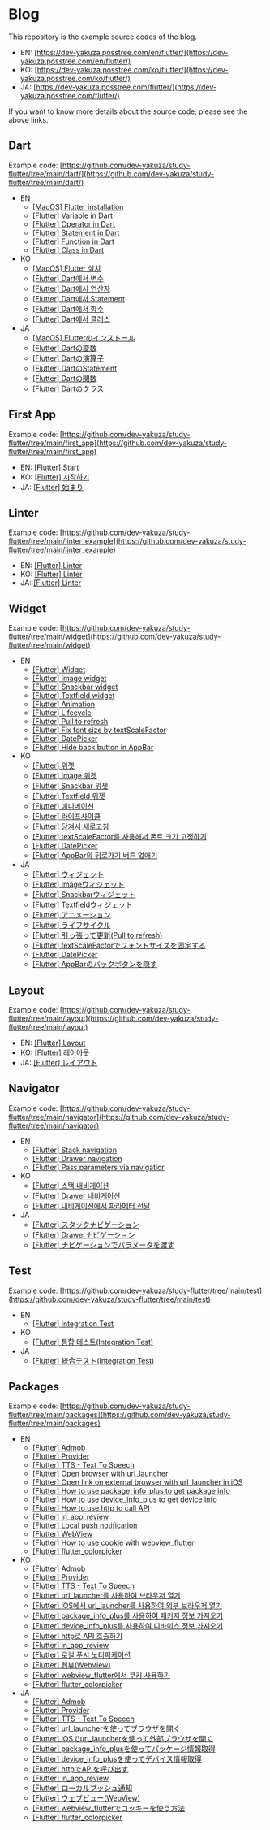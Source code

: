 # Blog

This repository is the example source codes of the blog.

- EN: [https://dev-yakuza.posstree.com/en/flutter/](https://dev-yakuza.posstree.com/en/flutter/)
- KO: [https://dev-yakuza.posstree.com/ko/flutter/](https://dev-yakuza.posstree.com/ko/flutter/)
- JA: [https://dev-yakuza.posstree.com/flutter/](https://dev-yakuza.posstree.com/flutter/)

If you want to know more details about the source code, please see the above links.

## Dart

Example code: [https://github.com/dev-yakuza/study-flutter/tree/main/dart/](https://github.com/dev-yakuza/study-flutter/tree/main/dart/)

- EN
  - [[MacOS] Flutter installation](https://dev-yakuza.posstree.com/en/flutter/installation/)
  - [[Flutter] Variable in Dart](https://dev-yakuza.posstree.com/en/flutter/dart/variable/)
  - [[Flutter] Operator in Dart](https://dev-yakuza.posstree.com/en/flutter/dart/operator/)
  - [[Flutter] Statement in Dart](https://dev-yakuza.posstree.com/en/flutter/dart/statement/)
  - [[Flutter] Function in Dart](https://dev-yakuza.posstree.com/en/flutter/dart/function/)
  - [[Flutter] Class in Dart](https://dev-yakuza.posstree.com/en/flutter/dart/class/)
- KO
  - [[MacOS] Flutter 설치](https://dev-yakuza.posstree.com/ko/flutter/installation/)
  - [[Flutter] Dart에서 변수](https://dev-yakuza.posstree.com/ko/flutter/dart/variable/)
  - [[Flutter] Dart에서 연산자](https://dev-yakuza.posstree.com/ko/flutter/dart/operator/)
  - [[Flutter] Dart에서 Statement](https://dev-yakuza.posstree.com/ko/flutter/dart/statement/)
  - [[Flutter] Dart에서 함수](https://dev-yakuza.posstree.com/ko/flutter/dart/function/)
  - [[Flutter] Dart에서 클래스](https://dev-yakuza.posstree.com/ko/flutter/dart/class/)
- JA
  - [[MacOS] Flutterのインストール](https://dev-yakuza.posstree.com/flutter/installation/)
  - [[Flutter] Dartの変数](https://dev-yakuza.posstree.com/flutter/dart/variable/)
  - [[Flutter] Dartの演算子](https://dev-yakuza.posstree.com/flutter/dart/operator/)
  - [[Flutter] DartのStatement](https://dev-yakuza.posstree.com/flutter/dart/statement/)
  - [[Flutter] Dartの関数](https://dev-yakuza.posstree.com/flutter/dart/function/)
  - [[Flutter] Dartのクラス](https://dev-yakuza.posstree.com/flutter/dart/class/)

## First App

Example code: [https://github.com/dev-yakuza/study-flutter/tree/main/first_app](https://github.com/dev-yakuza/study-flutter/tree/main/first_app)

- EN: [[Flutter] Start](https://dev-yakuza.posstree.com/en/flutter/start/)
- KO: [[Flutter] 시작하기](https://dev-yakuza.posstree.com/ko/flutter/start/)
- JA: [[Flutter] 始まり](https://dev-yakuza.posstree.com/flutter/start/)

## Linter

Example code: [https://github.com/dev-yakuza/study-flutter/tree/main/linter_example](https://github.com/dev-yakuza/study-flutter/tree/main/linter_example)

- EN: [[Flutter] Linter](https://dev-yakuza.posstree.com/en/flutter/linter/)
- KO: [[Flutter] Linter](https://dev-yakuza.posstree.com/ko/flutter/linter/)
- JA: [[Flutter] Linter](https://dev-yakuza.posstree.com/flutter/linter/)

## Widget

Example code: [https://github.com/dev-yakuza/study-flutter/tree/main/widget](https://github.com/dev-yakuza/study-flutter/tree/main/widget)

- EN
  - [[Flutter] Widget](https://dev-yakuza.posstree.com/en/flutter/widget/)
  - [[Flutter] Image widget](https://dev-yakuza.posstree.com/en/flutter/widget/image/)
  - [[Flutter] Snackbar widget](https://dev-yakuza.posstree.com/en/flutter/widget/snackbar/)
  - [[Flutter] Textfield widget](https://dev-yakuza.posstree.com/en/flutter/widget/textfield/)
  - [[Flutter] Animation](https://dev-yakuza.posstree.com/en/flutter/widget/animated/)
  - [[Flutter] Lifecycle](https://dev-yakuza.posstree.com/en/flutter/widget/lifecycle/)
  - [[Flutter] Pull to refresh](https://dev-yakuza.posstree.com/en/flutter/widget/RefreshIndicator/)
  - [[Flutter] Fix font size by textScaleFactor](https://dev-yakuza.posstree.com/en/flutter/widget/textScaleFactor/)
  - [[Flutter] DatePicker](https://dev-yakuza.posstree.com/en/flutter/widget/showDatePicker/)
  - [[Flutter] Hide back button in AppBar](https://dev-yakuza.posstree.com/en/flutter/widget/hide_back_button/)
- KO
  - [[Flutter] 위젯](https://dev-yakuza.posstree.com/ko/flutter/widget/)
  - [[Flutter] Image 위젯](https://dev-yakuza.posstree.com/ko/flutter/widget/image/)
  - [[Flutter] Snackbar 위젯](https://dev-yakuza.posstree.com/ko/flutter/widget/snackbar/)
  - [[Flutter] Textfield 위젯](https://dev-yakuza.posstree.com/ko/flutter/widget/textfield/)
  - [[Flutter] 애니메이션](https://dev-yakuza.posstree.com/ko/flutter/widget/animated/)
  - [[Flutter] 라이프사이클](https://dev-yakuza.posstree.com/ko/flutter/widget/lifecycle/)
  - [[Flutter] 당겨서 새로고침](https://dev-yakuza.posstree.com/ko/flutter/widget/RefreshIndicator/)
  - [[Flutter] textScaleFactor를 사용해서 폰트 크기 고정하기](https://dev-yakuza.posstree.com/ko/flutter/widget/textScaleFactor/)
  - [[Flutter] DatePicker](https://dev-yakuza.posstree.com/ko/flutter/widget/showDatePicker/)
  - [[Flutter] AppBar의 뒤로가기 버튼 없애기](https://dev-yakuza.posstree.com/ko/flutter/widget/hide_back_button/)
- JA
  - [[Flutter] ウィジェット](https://dev-yakuza.posstree.com/flutter/widget/)
  - [[Flutter] Imageウィジェット](https://dev-yakuza.posstree.com/flutter/widget/image/)
  - [[Flutter] Snackbarウィジェット](https://dev-yakuza.posstree.com/flutter/widget/snackbar/)
  - [[Flutter] Textfieldウィジェット](https://dev-yakuza.posstree.com/flutter/widget/textfield/)
  - [[Flutter] アニメーション](https://dev-yakuza.posstree.com/flutter/widget/animated/)
  - [[Flutter] ライフサイクル](https://dev-yakuza.posstree.com/flutter/widget/lifecycle/)
  - [[Flutter] 引っ張って更新(Pull to refresh)](https://dev-yakuza.posstree.com/flutter/widget/RefreshIndicator/)
  - [[Flutter] textScaleFactorでフォントサイズを固定する](https://dev-yakuza.posstree.com/ko/flutter/widget/textScaleFactor/)
  - [[Flutter] DatePicker](https://dev-yakuza.posstree.com/flutter/widget/showDatePicker/)
  - [[Flutter] AppBarのバックボタンを隠す](https://dev-yakuza.posstree.com/flutter/widget/hide_back_button/)

## Layout

Example code: [https://github.com/dev-yakuza/study-flutter/tree/main/layout](https://github.com/dev-yakuza/study-flutter/tree/main/layout)

- EN: [[Flutter] Layout](https://dev-yakuza.posstree.com/en/flutter/layout/)
- KO: [[Flutter] 레이아웃](https://dev-yakuza.posstree.com/ko/flutter/layout/)
- JA: [[Flutter] レイアウト](https://dev-yakuza.posstree.com/flutter/layout/)

## Navigator

Example code: [https://github.com/dev-yakuza/study-flutter/tree/main/navigator](https://github.com/dev-yakuza/study-flutter/tree/main/navigator)

- EN
  - [[Flutter] Stack navigation](https://dev-yakuza.posstree.com/en/flutter/navigator/stack/)
  - [[Flutter] Drawer navigation](https://dev-yakuza.posstree.com/en/flutter/navigator/drawer/)
  - [[Flutter] Pass parameters via navigatior](https://dev-yakuza.posstree.com/en/flutter/navigator/parameters/)
- KO
  - [[Flutter] 스택 내비게이션](https://dev-yakuza.posstree.com/ko/flutter/navigator/stack/)
  - [[Flutter] Drawer 내비게이션](https://dev-yakuza.posstree.com/ko/flutter/navigator/drawer/)
  - [[Flutter] 내비게이션에서 파라메터 전달](https://dev-yakuza.posstree.com/ko/flutter/navigator/parameters/)
- JA
  - [[Flutter] スタックナビゲーション](https://dev-yakuza.posstree.com/flutter/navigator/stack/)
  - [[Flutter] Drawerナビゲーション](https://dev-yakuza.posstree.com/flutter/navigator/drawer/)
  - [[Flutter] ナビゲーションでパラメータを渡す](https://dev-yakuza.posstree.com/flutter/navigator/parameters/)

## Test

Example code: [https://github.com/dev-yakuza/study-flutter/tree/main/test](https://github.com/dev-yakuza/study-flutter/tree/main/test)

- EN
  - [[Flutter] Integration Test](https://dev-yakuza.posstree.com/en/flutter/integration-test/)
- KO
  - [[Flutter] 통합 테스트(Integration Test)](https://dev-yakuza.posstree.com/ko/flutter/integration-test/)
- JA
  - [[Flutter] 統合テスト(Integration Test)](https://dev-yakuza.posstree.com/flutter/integration-test/)

## Packages

Example code: [https://github.com/dev-yakuza/study-flutter/tree/main/packages](https://github.com/dev-yakuza/study-flutter/tree/main/packages)

- EN
  - [[Flutter] Admob](https://dev-yakuza.posstree.com/en/flutter/admob/)
  - [[Flutter] Provider](https://dev-yakuza.posstree.com/en/flutter/provider/)
  - [[Flutter] TTS - Text To Speech](https://dev-yakuza.posstree.com/en/flutter/tts/)
  - [[Flutter] Open browser with url_launcher](https://dev-yakuza.posstree.com/en/flutter/url_launcher/)
  - [[Flutter] Open link on external browser with url_launcher in iOS](https://dev-yakuza.posstree.com/en/flutter/url_launcher/external_link/)
  - [[Flutter] How to use package_info_plus to get package info](https://dev-yakuza.posstree.com/en/flutter/package_info_plus/)
  - [[Flutter] How to use device_info_plus to get device info](https://dev-yakuza.posstree.com/en/flutter/device_info_plus/)
  - [[Flutter] How to use http to call API](https://dev-yakuza.posstree.com/en/flutter/http/)
  - [[Flutter] in_app_review](https://dev-yakuza.posstree.com/en/flutter/in_app_review/)
  - [[Flutter] Local push notification](https://dev-yakuza.posstree.com/en/flutter/flutter_local_notifications/)
  - [[Flutter] WebView](https://dev-yakuza.posstree.com/en/flutter/webview_flutter/)
  - [[Flutter] How to use cookie with webview_flutter](https://dev-yakuza.posstree.com/en/flutter/webview_flutter/cookie/)
  - [[Flutter] flutter_colorpicker](https://dev-yakuza.posstree.com/ko/flutter/flutter_colorpicker/)
- KO
  - [[Flutter] Admob](https://dev-yakuza.posstree.com/ko/flutter/admob/)
  - [[Flutter] Provider](https://dev-yakuza.posstree.com/ko/flutter/provider/)
  - [[Flutter] TTS - Text To Speech](https://dev-yakuza.posstree.com/ko/flutter/tts/)
  - [[Flutter] url_launcher를 사용하여 브라우저 열기](https://dev-yakuza.posstree.com/ko/flutter/url_launcher/)
  - [[Flutter] iOS에서 url_launcher를 사용하여 외부 브라우저 열기](https://dev-yakuza.posstree.com/ko/flutter/url_launcher/external_link/)
  - [[Flutter] package_info_plus를 사용하여 패키지 정보 가져오기](https://dev-yakuza.posstree.com/ko/flutter/package_info_plus/)
  - [[Flutter] device_info_plus를 사용하여 디바이스 정보 가져오기](https://dev-yakuza.posstree.com/ko/flutter/device_info_plus/)
  - [[Flutter] http로 API 호출하기](https://dev-yakuza.posstree.com/ko/flutter/http/)
  - [[Flutter] in_app_review](https://dev-yakuza.posstree.com/ko/flutter/in_app_review/)
  - [[Flutter] 로컬 푸시 노티피케이션](https://dev-yakuza.posstree.com/ko/flutter/flutter_local_notifications/)
  - [[Flutter] 웹뷰(WebView)](https://dev-yakuza.posstree.com/ko/flutter/webview_flutter/)
  - [[Flutter] webview_flutter에서 쿠키 사용하기](https://dev-yakuza.posstree.com/ko/flutter/webview_flutter/cookie/)
  - [[Flutter] flutter_colorpicker](https://dev-yakuza.posstree.com/ko/flutter/flutter_colorpicker/)
- JA
  - [[Flutter] Admob](https://dev-yakuza.posstree.com/flutter/admob/)
  - [[Flutter] Provider](https://dev-yakuza.posstree.com/flutter/provider/)
  - [[Flutter] TTS - Text To Speech](https://dev-yakuza.posstree.com/flutter/tts/)
  - [[Flutter] url_launcherを使ってブラウザを開く](https://dev-yakuza.posstree.com/flutter/url_launcher/)
  - [[Flutter] iOSでurl_launcherを使って外部ブラウザを開く](https://dev-yakuza.posstree.com/flutter/url_launcher/external_link/)
  - [[Flutter] package_info_plusを使ってパッケージ情報取得](https://dev-yakuza.posstree.com/flutter/package_info_plus/)
  - [[Flutter] device_info_plusを使ってデバイス情報取得](https://dev-yakuza.posstree.com/flutter/device_info_plus/)
  - [[Flutter] httpでAPIを呼び出す](https://dev-yakuza.posstree.com/flutter/http/)
  - [[Flutter] in_app_review](https://dev-yakuza.posstree.com/flutter/in_app_review/)
  - [[Flutter] ローカルプッシュ通知](https://dev-yakuza.posstree.com/flutter/flutter_local_notifications/)
  - [[Flutter] ウェブビュー(WebView)](https://dev-yakuza.posstree.com/flutter/webview_flutter/)
  - [[Flutter] webview_flutterでコッキーを使う方法](https://dev-yakuza.posstree.com/flutter/webview_flutter/cookie/)
  - [[Flutter] flutter_colorpicker](https://dev-yakuza.posstree.com/flutter/flutter_colorpicker/)
